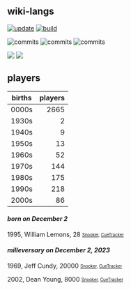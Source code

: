 ## wiki-langs
[![update](https://github.com/dreamerminsk/wiki-langs/actions/workflows/update-tables.yml/badge.svg)](https://github.com/dreamerminsk/wiki-langs/actions/workflows/update-tables.yml)
[![build](https://github.com/dreamerminsk/wiki-langs/actions/workflows/build.yml/badge.svg)](https://github.com/dreamerminsk/wiki-langs/actions/workflows/build.yml)

![commits](https://img.shields.io/github/commit-activity/y/dreamerminsk/wiki-langs)
![commits](https://img.shields.io/github/commit-activity/m/dreamerminsk/wiki-langs)
![commits](https://img.shields.io/github/commit-activity/w/dreamerminsk/wiki-langs)

![](https://img.shields.io/github/languages/code-size/dreamerminsk/wiki-langs)
![](https://img.shields.io/github/repo-size/dreamerminsk/wiki-langs)

## players
| births | players |
| :----: | ------: |
| 0000s | 2665 |
| 1930s | 2 |
| 1940s | 9 |
| 1950s | 13 |
| 1960s | 52 |
| 1970s | 144 |
| 1980s | 175 |
| 1990s | 218 |
| 2000s | 86 |

#### ***born on December  2***
1995, William Lemons, 28 <sub><sup>[Snooker](http://www.snooker.org/res/index.asp?player=886), [CueTracker](http://cuetracker.net/Players/william-lemons/)</sup></sub>


#### ***milleversary on December  2, 2023***
1969, Jeff Cundy, 20000 <sub><sup>[Snooker](http://www.snooker.org/res/index.asp?player=143), [CueTracker](http://cuetracker.net/Players/jeff-cundy/)</sup></sub>

2002, Dean Young, 8000 <sub><sup>[Snooker](http://www.snooker.org/res/index.asp?player=2499), [CueTracker](http://cuetracker.net/Players/dean-young/)</sup></sub>



